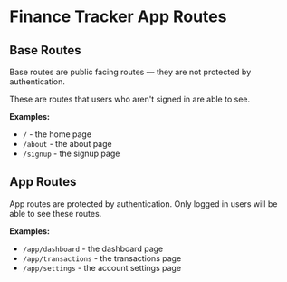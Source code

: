# Finance Tracker App Routes

## Base Routes

Base routes are public facing routes — they are not protected by authentication.

These are routes that users who aren't signed in are able to see.

**Examples:**

- `/` - the home page
- `/about` - the about page
- `/signup` - the signup page

## App Routes

App routes are protected by authentication. Only logged in users will be able to see these routes.

**Examples:**

- `/app/dashboard` - the dashboard page
- `/app/transactions` - the transactions page
- `/app/settings` - the account settings page
